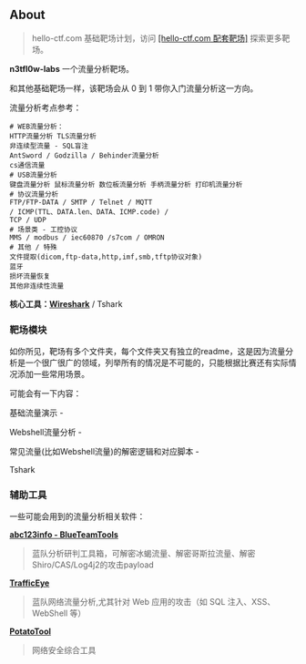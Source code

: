 ## About

> hello-ctf.com 基础靶场计划，访问 [[hello-ctf.com 配套靶场]](https://hello-ctf.com/hc-labs/)  探索更多靶场。

**n3tfl0w-labs** 一个流量分析靶场。

和其他基础靶场一样，该靶场会从 0 到 1 带你入门流量分析这一方向。

流量分析考点参考：

```
# WEB流量分析：
HTTP流量分析 TLS流量分析
非连续型流量 - SQL盲注
AntSword / Godzilla / Behinder流量分析 
cs通信流量
# USB流量分析
键盘流量分析 鼠标流量分析 数位板流量分析 手柄流量分析 打印机流量分析
# 协议流量分析
FTP/FTP-DATA / SMTP / Telnet / MQTT 
/ ICMP(TTL、DATA.len、DATA、ICMP.code) /
TCP / UDP
# 场景类 - 工控协议
MMS / modbus / iec60870 /s7com / OMRON
# 其他 / 特殊
文件提取(dicom,ftp-data,http,imf,smb,tftp协议对象)
蓝牙
损坏流量恢复
其他非连续性流量
```

**核心工具：[Wireshark](https://www.wireshark.org/)** / Tshark



### 靶场模块

如你所见，靶场有多个文件夹，每个文件夹又有独立的readme，这是因为流量分析是一个很广很广的领域，列举所有的情况是不可能的，只能根据比赛还有实际情况添加一些常用场景。

可能会有一下内容：

基础流量演示 - 

Webshell流量分析 - 

常见流量(比如Webshell流量)的解密逻辑和对应脚本 - 

Tshark



### 辅助工具

一些可能会用到的流量分析相关软件：

**[abc123info - BlueTeamTools](https://github.com/abc123info/BlueTeamTools)** 

> 蓝队分析研判工具箱，可解密冰蝎流量、解密哥斯拉流量、解密Shiro/CAS/Log4j2的攻击payload

**[TrafficEye](https://github.com/CuriousLearnerDev/TrafficEye)**

> 蓝队网络流量分析,尤其针对 Web 应用的攻击（如 SQL 注入、XSS、WebShell 等）

**[PotatoTool](https://github.com/HotBoy-java/PotatoTool)**

> 网络安全综合工具
